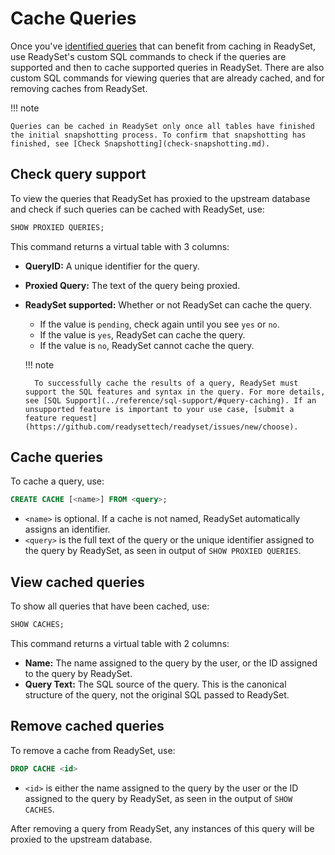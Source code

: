 # Cache Queries

Once you've [identified queries](profile-queries.md) that can benefit from caching in ReadySet, use ReadySet's custom SQL commands to check if the queries are supported and then to cache supported queries in ReadySet. There are also custom SQL commands for viewing queries that are already cached, and for removing caches from ReadySet.

!!! note

    Queries can be cached in ReadySet only once all tables have finished the initial snapshotting process. To confirm that snapshotting has finished, see [Check Snapshotting](check-snapshotting.md).

## Check query support

To view the queries that ReadySet has proxied to the upstream database and check if such queries can be cached with ReadySet, use:

``` sql
SHOW PROXIED QUERIES;
```

This command returns a virtual table with 3 columns:

- **QueryID:** A unique identifier for the query.
- **Proxied Query:** The text of the query being proxied.
- **ReadySet supported:** Whether or not ReadySet can cache the query.
    - If the value is `pending`, check again until you see `yes` or `no`.
    - If the value is `yes`, ReadySet can cache the query.
    - If the value is `no`, ReadySet cannot cache the query.

    !!! note

        To successfully cache the results of a query, ReadySet must support the SQL features and syntax in the query. For more details, see [SQL Support](../reference/sql-support/#query-caching). If an unsupported feature is important to your use case, [submit a feature request](https://github.com/readysettech/readyset/issues/new/choose).

## Cache queries

To cache a query, use:

``` sql
CREATE CACHE [<name>] FROM <query>;
```

- `<name>` is optional. If a cache is not named, ReadySet automatically assigns an identifier.
- `<query>` is the full text of the query or the unique identifier assigned to the query by ReadySet, as seen in output of `SHOW PROXIED QUERIES`.

## View cached queries

To show all queries that have been cached, use:

``` sql
SHOW CACHES;
```

This command returns a virtual table with 2 columns:

- **Name:** The name assigned to the query by the user, or the ID assigned to the query by ReadySet.
- **Query Text:** The SQL source of the query. This is the canonical structure of the query, not the original SQL passed to ReadySet.

## Remove cached queries

To remove a cache from ReadySet, use:

``` sql
DROP CACHE <id>
```

- `<id>` is either the name assigned to the query by the user or the ID assigned to the query by ReadySet, as seen in the output of `SHOW CACHES`.

After removing a query from ReadySet, any instances of this query will be proxied to the upstream database.
